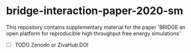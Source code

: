 # bridge-interaction-paper-2020-sm

This repository contains supplementary material for the paper 'BRIDGE an open platform for reproducible high throughput free energy simulations'

- [ ] TODO Zenodo or ZivaHub DOI
